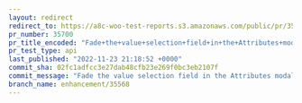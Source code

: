 ```yaml
---
layout: redirect
redirect_to: https://a8c-woo-test-reports.s3.amazonaws.com/public/pr/35700/api/index.html
pr_number: 35700
pr_title_encoded: "Fade+the+value+selection+field+in+the+Attributes+modal+when+no+attribute+is+added"
pr_test_type: api
last_published: "2022-11-23 21:18:52 +0000"
commit_sha: 02fc1adfcc3e27dab48cfb23e269f0bc3eb2107f
commit_message: "Fade the value selection field in the Attributes modal when no attrib…"
branch_name: enhancement/35568
---
```

